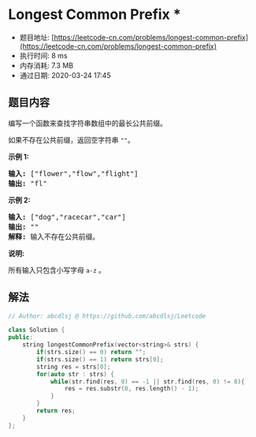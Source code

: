 # Longest Common Prefix *
- 题目地址: [https://leetcode-cn.com/problems/longest-common-prefix](https://leetcode-cn.com/problems/longest-common-prefix)
- 执行时间: 8 ms
- 内存消耗: 7.3 MB
- 通过日期: 2020-03-24 17:45

## 题目内容
<p>编写一个函数来查找字符串数组中的最长公共前缀。</p>

<p>如果不存在公共前缀，返回空字符串 <code>""</code>。</p>

<p><strong>示例 1:</strong></p>

<pre><strong>输入: </strong>["flower","flow","flight"]
<strong>输出:</strong> "fl"
</pre>

<p><strong>示例 2:</strong></p>

<pre><strong>输入: </strong>["dog","racecar","car"]
<strong>输出:</strong> ""
<strong>解释:</strong> 输入不存在公共前缀。
</pre>

<p><strong>说明:</strong></p>

<p>所有输入只包含小写字母 <code>a-z</code> 。</p>


## 解法
```cpp
// Author: abcdlsj @ https://github.com/abcdlsj/Leetcode

class Solution {
public:
    string longestCommonPrefix(vector<string>& strs) {
        if(strs.size() == 0) return "";
        if(strs.size() == 1) return strs[0];
        string res = strs[0];
        for(auto str : strs) {
            while(str.find(res, 0) == -1 || str.find(res, 0) != 0){
                res = res.substr(0, res.length() - 1);
            }
        }
        return res;
    }
};


```